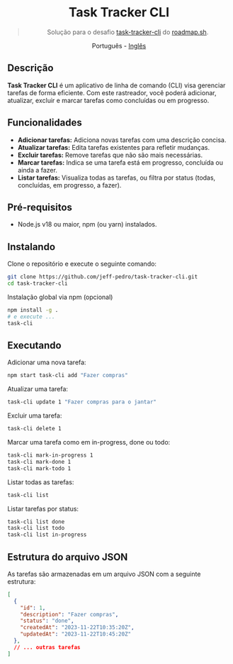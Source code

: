 <div align="center">

# Task Tracker CLI

> Solução para o desafio [task-tracker-cli](https://github.com/jeff-pedro/task-tracker-cli) do [roadmap.sh](https://roadmap.sh/projects/task-tracker).

<a>Português</a> -
<a href="readme.md">Inglês</a>

</div>

## Descrição

**Task Tracker CLI** é um aplicativo de linha de comando (CLI) visa gerenciar tarefas de forma eficiente. Com este rastreador, você poderá adicionar, atualizar, excluir e marcar tarefas como concluídas ou em progresso.

## Funcionalidades

* **Adicionar tarefas:** Adiciona novas tarefas com uma descrição concisa.
* **Atualizar tarefas:** Edita tarefas existentes para refletir mudanças.
* **Excluir tarefas:** Remove tarefas que não são mais necessárias.
* **Marcar tarefas:** Indica se uma tarefa está em progresso, concluída ou ainda a fazer.
* **Listar tarefas:** Visualiza todas as tarefas, ou filtra por status (todas, concluídas, em progresso, a fazer).

## Pré-requisitos

* Node.js v18 ou maior, npm (ou yarn) instalados.

## Instalando

Clone o repositório e execute o seguinte comando:

```bash
git clone https://github.com/jeff-pedro/task-tracker-cli.git
cd task-tracker-cli
```

Instalação global via npm (opcional)

```bash
npm install -g .
# e execute ...
task-cli
```

## Executando

Adicionar uma nova tarefa:

```bash
npm start task-cli add "Fazer compras"
```

Atualizar uma tarefa:

```bash
task-cli update 1 "Fazer compras para o jantar"
```

Excluir uma tarefa:

```bash
task-cli delete 1
```

Marcar uma tarefa como em in-progress, done ou todo:

```bash
task-cli mark-in-progress 1
task-cli mark-done 1
task-cli mark-todo 1
```

Listar todas as tarefas:

```bash
task-cli list
```

Listar tarefas por status:

```bash
task-cli list done
task-cli list todo
task-cli list in-progress
```

## Estrutura do arquivo JSON

As tarefas são armazenadas em um arquivo JSON com a seguinte estrutura:

```json
[
  {
    "id": 1,
    "description": "Fazer compras",
    "status": "done",
    "createdAt": "2023-11-22T10:35:20Z",
    "updatedAt": "2023-11-22T10:45:20Z"
  },
  // ... outras tarefas
]
```
